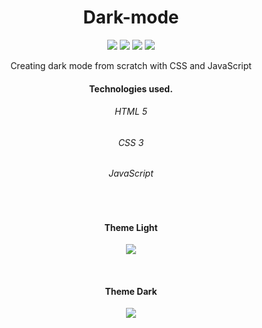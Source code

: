 <h1 align="center">Dark-mode</h1>

<p align="center">
 <img src="https://img.shields.io/github/license/Ias4g/dark-mode">
 <img src="https://img.shields.io/github/languages/count/Ias4g/dark-mode">
 <img src="https://img.shields.io/github/languages/top/Ias4g/dark-mode">
 <img src="https://img.shields.io/github/repo-size/Ias4g/dark-mode">
</p>

<p align="center">Creating dark mode from scratch with CSS and JavaScript</p>

<h4 align="center">Technologies used.</h4>
<h6 align="center">HTML 5</h6>
<h6 align="center">CSS 3</h6>
<h6 align="center">JavaScript</h6><br>

<h4 align="center">Theme Light</h4>
<p align="center">
 <img src="https://user-images.githubusercontent.com/62667424/79051807-a949f380-7c08-11ea-8a6c-d867ccace054.png">
</p><br>

<h4 align="center">Theme Dark</h4>
<p align="center">
 <img src="https://user-images.githubusercontent.com/62667424/79051805-a8b15d00-7c08-11ea-9d27-1f1c7e24c368.png">
</p>
